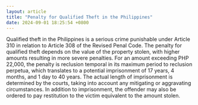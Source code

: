 ```yaml
---
layout: article
title: "Penalty for Qualified Theft in the Philippines"
date: 2024-09-01 18:25:54 +0800
---
```


<p>Qualified theft in the Philippines is a serious crime punishable under Article 310 in relation to Article 308 of the Revised Penal Code. The penalty for qualified theft depends on the value of the property stolen, with higher amounts resulting in more severe penalties. For an amount exceeding PHP 22,000, the penalty is reclusion temporal in its maximum period to reclusion perpetua, which translates to a potential imprisonment of 17 years, 4 months, and 1 day to 40 years. The actual length of imprisonment is determined by the courts, taking into account any mitigating or aggravating circumstances. In addition to imprisonment, the offender may also be ordered to pay restitution to the victim equivalent to the amount stolen.</p>